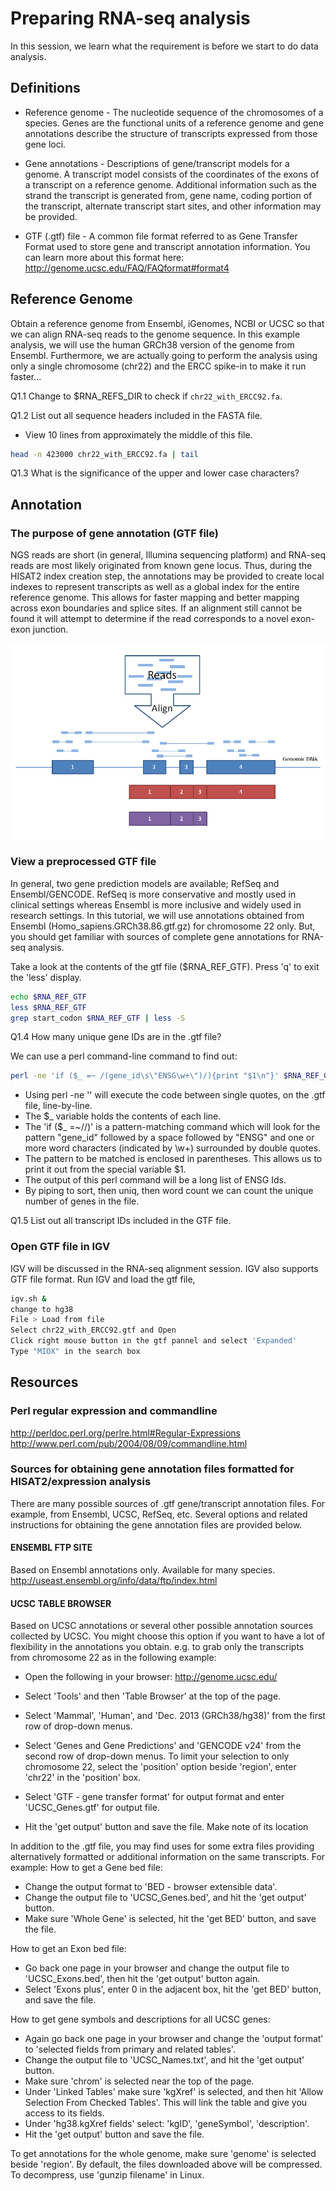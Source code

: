 # Preparing RNA-seq analysis
In this session, we learn what the requirement is before we start to do data analysis.

## Definitions
- Reference genome - The nucleotide sequence of the chromosomes of a species. Genes are the functional units of a reference genome and gene annotations describe the structure of transcripts expressed from those gene loci.

- Gene annotations - Descriptions of gene/transcript models for a genome. A transcript model consists of the coordinates of the exons of a transcript on a reference genome. Additional information such as the strand the transcript is generated from, gene name, coding portion of the transcript, alternate transcript start sites, and other information may be provided.

- GTF (.gtf) file - A common file format referred to as Gene Transfer Format used to store gene and transcript annotation information. You can learn more about this format here: http://genome.ucsc.edu/FAQ/FAQformat#format4

## Reference Genome
Obtain a reference genome from Ensembl, iGenomes, NCBI or UCSC so that we can align RNA-seq reads to the genome sequence. In this example analysis, we will use the human GRCh38 version of the genome from Ensembl. Furthermore, we are actually going to perform the analysis using only a single chromosome (chr22) and the ERCC spike-in to make it run faster...

Q1.1 Change to $RNA_REFS_DIR to check if `chr22_with_ERCC92.fa`.

Q1.2 List out all sequence headers included in the FASTA file. 

- View 10 lines from approximately the middle of this file.
```bash
head -n 423000 chr22_with_ERCC92.fa | tail
```
Q1.3 What is the significance of the upper and lower case characters?

## Annotation

### The purpose of gene annotation (GTF file)
NGS reads are short (in general, Illumina sequencing platform) and RNA-seq reads are most likely originated from known gene locus. Thus, during the HISAT2 index creation step, the annotations may be provided to create local indexes to represent transcripts as well as a global index for the entire reference genome. This allows for faster mapping and better mapping across exon boundaries and splice sites. If an alignment still cannot be found it will attempt to determine if the read corresponds to a novel exon-exon junction.

![align_to_splice_out_ref](images/te-203-9.png)

### View a preprocessed GTF file

In general, two gene prediction models are available; RefSeq and Ensembl/GENCODE. RefSeq is more conservative and mostly used in clinical settings whereas Ensembl is more inclusive and widely used in research settings. In this tutorial, we will use annotations obtained from Ensembl (Homo_sapiens.GRCh38.86.gtf.gz) for chromosome 22 only. But, you should get familiar with sources of complete gene annotations for RNA-seq analysis.

Take a look at the contents of the gtf file ($RNA_REF_GTF). Press 'q' to exit the 'less' display.

```bash
echo $RNA_REF_GTF
less $RNA_REF_GTF
grep start_codon $RNA_REF_GTF | less -S
```

Q1.4 How many unique gene IDs are in the .gtf file?

We can use a perl command-line command to find out:

```bash
perl -ne 'if ($_ =~ /(gene_id\s\"ENSG\w+\")/){print "$1\n"}' $RNA_REF_GTF | sort | uniq | wc -l
```
- Using perl -ne '' will execute the code between single quotes, on the .gtf file, line-by-line.
- The $_ variable holds the contents of each line.
- The 'if ($_ =~//)' is a pattern-matching command which will look for the pattern "gene_id" followed by a space followed by "ENSG" and one or more word characters (indicated by \w+) surrounded by double quotes.
- The pattern to be matched is enclosed in parentheses. This allows us to print it out from the special variable $1.
- The output of this perl command will be a long list of ENSG Ids.
- By piping to sort, then uniq, then word count we can count the unique number of genes in the file.

Q1.5 List out all transcript IDs included in the GTF file.

### Open GTF file in IGV
IGV will be discussed in the RNA-seq alignment session. IGV also supports GTF file format. Run IGV and load the gtf file,
```bash
igv.sh &
change to hg38
File > Load from file
Select chr22_with_ERCC92.gtf and Open
Click right mouse button in the gtf pannel and select 'Expanded'
Type "MIOX" in the search box
```

## Resources

### Perl regular expression and commandline

http://perldoc.perl.org/perlre.html#Regular-Expressions
http://www.perl.com/pub/2004/08/09/commandline.html

### Sources for obtaining gene annotation files formatted for HISAT2/expression analysis

There are many possible sources of .gtf gene/transcript annotation files. For example, from Ensembl, UCSC, RefSeq, etc. Several options and related instructions for obtaining the gene annotation files are provided below.

#### ENSEMBL FTP SITE
Based on Ensembl annotations only. Available for many species. http://useast.ensembl.org/info/data/ftp/index.html

#### UCSC TABLE BROWSER
Based on UCSC annotations or several other possible annotation sources collected by UCSC. You might choose this option if you want to have a lot of flexibility in the annotations you obtain. e.g. to grab only the transcripts from chromosome 22 as in the following example:

- Open the following in your browser: http://genome.ucsc.edu/

- Select 'Tools' and then 'Table Browser' at the top of the page.
- Select 'Mammal', 'Human', and 'Dec. 2013 (GRCh38/hg38)' from the first row of drop-down menus.
- Select 'Genes and Gene Predictions' and 'GENCODE v24' from the second row of drop-down menus. To limit your selection to only chromosome 22, select the 'position' option beside 'region', enter 'chr22' in the 'position' box.
- Select 'GTF - gene transfer format' for output format and enter 'UCSC_Genes.gtf' for output file.
- Hit the 'get output' button and save the file. Make note of its location

In addition to the .gtf file, you may find uses for some extra files providing alternatively formatted or additional information on the same transcripts. For example: How to get a Gene bed file:

- Change the output format to 'BED - browser extensible data'.
- Change the output file to 'UCSC_Genes.bed', and hit the 'get output' button.
- Make sure 'Whole Gene' is selected, hit the 'get BED' button, and save the file.

How to get an Exon bed file:

- Go back one page in your browser and change the output file to 'UCSC_Exons.bed', then hit the 'get output' button again.
- Select 'Exons plus', enter 0 in the adjacent box, hit the 'get BED' button, and save the file.

How to get gene symbols and descriptions for all UCSC genes:

- Again go back one page in your browser and change the 'output format' to 'selected fields from primary and related tables'.
- Change the output file to 'UCSC_Names.txt', and hit the 'get output' button.
- Make sure 'chrom' is selected near the top of the page.
- Under 'Linked Tables' make sure 'kgXref' is selected, and then hit 'Allow Selection From Checked Tables'. This will link the table and give you access to its fields.
- Under 'hg38.kgXref fields' select: 'kgID', 'geneSymbol', 'description'.
- Hit the 'get output' button and save the file.

To get annotations for the whole genome, make sure 'genome' is selected beside 'region'. By default, the files downloaded above will be compressed. To decompress, use 'gunzip filename' in Linux.

 